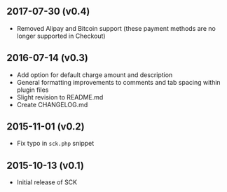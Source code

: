 ## 2017-07-30 (v0.4)
- Removed Alipay and Bitcoin support (these payment methods are no longer supported in Checkout)

## 2016-07-14 (v0.3)
- Add option for default charge amount and description
- General formatting improvements to comments and tab spacing within plugin files
- Slight revision to README.md
- Create CHANGELOG.md

## 2015-11-01 (v0.2)
- Fix typo in `sck.php` snippet

## 2015-10-13 (v0.1)
- Initial release of SCK